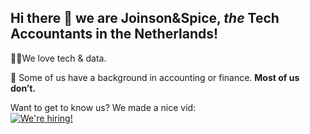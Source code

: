 ## Hi there 👋 we are Joinson&Spice, *the* Tech Accountants in the Netherlands!

🧑‍🚀We love tech & data. 

🚀 Some of us have a background in accounting or finance. **Most of us don’t.**

Want to get to know us? We made a nice vid:<br />
[![We're hiring!](https://img.youtube.com/vi/P7M1catJHnQ/0.jpg)](https://www.youtube.com/watch?v=P7M1catJHnQ)
